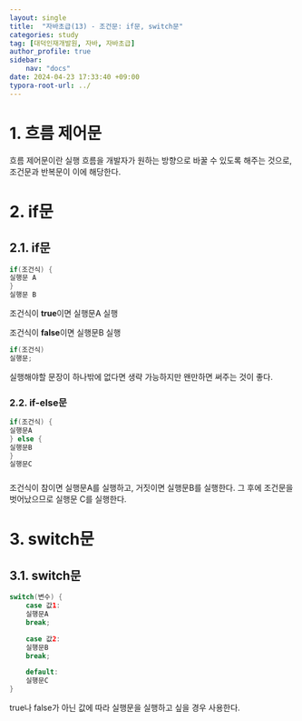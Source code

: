 ```yaml
---
layout: single
title:  "자바초급(13) - 조건문: if문, switch문"
categories: study
tag: [대덕인재개발원, 자바, 자바초급]
author_profile: true
sidebar:
    nav: "docs"
date: 2024-04-23 17:33:40 +09:00
typora-root-url: ../
---
```




# 1. 흐름 제어문

흐름 제어문이란 실행 흐름을 개발자가 원하는 방향으로 바꿀 수 있도록 해주는 것으로, 조건문과 반복문이 이에 해당한다.



# 2. if문

## 2.1. if문

```java
if(조건식) {
실행문 A
}
실행문 B
```

조건식이 **true**이면 실행문A 실행

조건식이 **false**이면 실행문B 실행

```java
if(조건식)
실행문;
```

실행해야할 문장이 하나밖에 없다면 생략 가능하지만 왠만하면 써주는 것이 좋다.



### 2.2. if-else문

```java
if(조건식) {
실행문A
} else {
실행문B
}
실행문C
```

### 

조건식이 참이면 실행문A를 실행하고, 거짓이면 실행문B를 실행한다. 그 후에 조건문을 벗어났으므로 실행문 C를 실행한다.



# 3. switch문

## 3.1. switch문

```java
switch(변수) {
	case 값1:
	실행문A
	break;

	case 값2:
	실행문B
	break;

	default:
	실행문C
}
```

true나 false가 아닌 값에 따라 실행문을 실행하고 싶을 경우 사용한다.

